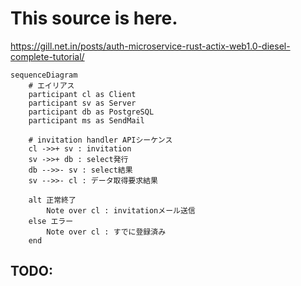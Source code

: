 # This source is here.

<https://gill.net.in/posts/auth-microservice-rust-actix-web1.0-diesel-complete-tutorial/>


```mermaid
sequenceDiagram
    # エイリアス
    participant cl as Client
    participant sv as Server
    participant db as PostgreSQL
    participant ms as SendMail

    # invitation handler APIシーケンス
    cl ->>+ sv : invitation
    sv ->>+ db : select発行
    db -->>- sv : select結果
    sv -->>- cl : データ取得要求結果

    alt 正常終了
        Note over cl : invitationメール送信
    else エラー
        Note over cl : すでに登録済み
    end
```

## TODO: 
